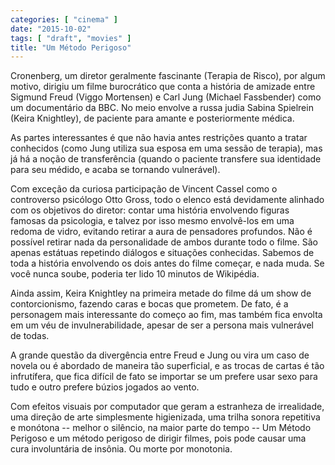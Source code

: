 ```yaml
---
categories: [ "cinema" ]
date: "2015-10-02"
tags: [ "draft", "movies" ]
title: "Um Método Perigoso"
---
```

Cronenberg, um diretor geralmente fascinante (Terapia de Risco), por algum
motivo, dirigiu um filme burocrático que conta a história de amizade
entre Sigmund Freud (Viggo Mortensen) e Carl Jung (Michael Fassbender)
como um documentário da BBC. No meio envolve a russa judia Sabina
Spielrein (Keira Knightley), de paciente para amante e posteriormente
médica.

As partes interessantes é que não havia antes restrições quanto
a tratar conhecidos (como Jung utiliza sua esposa em uma sessão de
terapia), mas já há a noção de transferência (quando o paciente
transfere sua identidade para seu médido, e acaba se tornando
vulnerável).

Com exceção da curiosa participação de Vincent Cassel como o
controverso psicólogo Otto Gross, todo o elenco está devidamente
alinhado com os objetivos do diretor: contar uma história envolvendo
figuras famosas da psicologia, e talvez por isso mesmo envolvê-los em uma
redoma de vidro, evitando retirar a aura de pensadores profundos. Não
é possível retirar nada da personalidade de ambos durante todo
o filme. São apenas estátuas repetindo diálogos e situações
conhecidas. Sabemos de toda a história envolvendo os dois antes do
filme começar, e nada muda. Se você nunca soube, poderia ter lido 10
minutos de Wikipédia.

Ainda assim, Keira Knightley na primeira metade do filme dá um show
de contorcionismo, fazendo caras e bocas que prometem. De fato, é a
personagem mais interessante do começo ao fim, mas também fica envolta
em um véu de invulnerabilidade, apesar de ser a persona mais vulnerável
de todas.

A grande questão da divergência entre Freud e Jung ou vira um caso
de novela ou é abordado de maneira tão superficial, e as trocas de
cartas é tão infrutífera, que fica difícil de fato se importar se
um prefere usar sexo para tudo e outro prefere búzios jogados ao vento.

Com efeitos visuais por computador que geram a estranheza de irrealidade,
uma direção de arte simplesmente higienizada, uma trilha sonora
repetitiva e monótona -- melhor o silêncio, na maior parte do tempo --
Um Método Perigoso e um método perigoso de dirigir filmes, pois pode
causar uma cura involuntária de insônia. Ou morte por monotonia.
